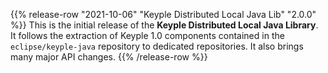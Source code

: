{{% release-row "2021-10-06" "Keyple Distributed Local Java Lib" "2.0.0" %}} 
This is the initial release of the **Keyple Distributed Local Java Library**.
It follows the extraction of Keyple 1.0 components contained in the `eclipse/keyple-java` repository to dedicated repositories.
It also brings many major API changes.
{{% /release-row %}}
